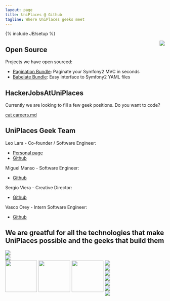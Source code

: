 ```yaml
---
layout: page
title: UniPlaces @ Github
tagline: Where UniPlaces geeks meet
---
```

{% include JB/setup %}

<img src="{{ BASE_PATH }}/static/meme.jpg" style="float:right;margin-left:100px" />

## Open Source

Projects we have open sourced:

 + [Pagination Bundle](https://github.com/uniplaces/PaginationBundle): Paginate your Symfony2 MVC in seconds
 + [Babelate Bundle](https://github.com/uniplaces/BabelateBundle): Easy interface to Symfony2 YAML files

## HackerJobsAtUniPlaces

Currently we are looking to fill a few geek positions. Do you want to code?

<a href="{{ BASE_PATH }}/careers.html" class="btn btn-success btn-large">cat careers.md</a>

## UniPlaces Geek Team

Leo Lara -  Co-founder / Software Engineer:

 - [Personal page](http://leolara.me)
 - [Github](https://github.com/leolara)

Miguel Manso - Software Engineer:

 - [Github](https://github.com/mumia)

Sergio Viera - Creative Director:

 - [Github](https://github.com/sergiovieira)

Vasco Orey - Intern Software Engineer:

 - [Github](https://github.com/vascoorey)
   
## We are greatful for all the technologies that make UniPlaces possible and the geeks that build them

<div class="row">
<div class="span2"><img src="http://chris.smith.name/assets/github.png" class="tech-logo"/></div>
<div class="span2"><img class="tech-logo" src="http://upload.wikimedia.org/wikipedia/en/a/a7/Nodejs_logo_light.png" /></div>
<div class="span2"><img src="{{ BASE_PATH }}/static/phprightway.png" width="100px" style="float:left;margin-bottom:20px;margin-right:5px" /></div>
<div class="span2"><img src="http://25.media.tumblr.com/tumblr_lsus01g1ik1qies3uo1_400.png" width="100px" style="float:left;margin-bottom:20px;margin-right:5px" /></div>
<div class="span2"><img src="http://www.networkworld.com/community/files/imce/img_blogs/mongodb.png" width="100px" style="float:left;margin-bottom:20px;margin-right:5px" /></div>
<div class="span2"><img class="tech-logo" src="http://socialmediaseo.net/wp-content/uploads/2010/12/amazon-web-services-cloud-computing.gif" /></div>
</div>
<div class="row">
<div class="span2"><img class="tech-logo" src="http://webriders.com.ua/media/technologies/memcached_logo.png" /></div>
<div class="span2"><img class="tech-logo" src="http://www.w3.org/html/logo/downloads/HTML5_Logo_256.png" /></div>
<div class="span2"><img class="tech-logo" src="{{ BASE_PATH }}/static/css3.png" /></div>
<div class="span2"><img class="tech-logo" src="http://www.searchtools.com/images/solr_FC.jpg" /></div>
<div class="span2"><img class="tech-logo" src="http://symfony.com/logos/symfony_black_03.png" /></div>
<div class="span2"><img class="tech-logo" src="http://performerjs.org/wp-content/uploads/2009/12/jquery.png" /></div>
</div>
